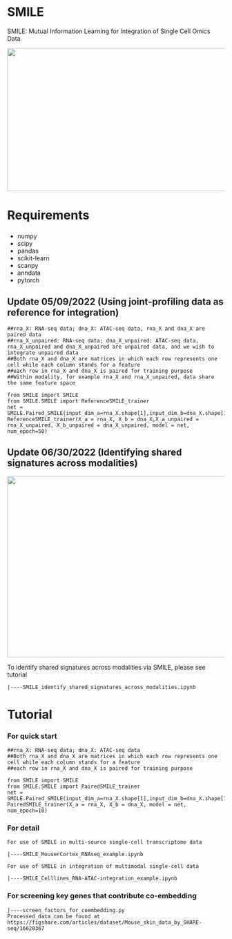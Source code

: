 # SMILE
SMILE: Mutual Information Learning for Integration of Single Cell Omics Data 

<img src="https://github.com/rpmccordlab/SMILE/blob/main/SMILE_logo.jpg" width="696" height="331">

# Requirements
###
* numpy
* scipy
* pandas
* scikit-learn
* scanpy
* anndata
* pytorch

## Update 05/09/2022 (Using joint-profiling data as reference for integration)
    ##rna_X: RNA-seq data; dna_X: ATAC-seq data, rna_X and dna_X are paired data
    ##rna_X_unpaired: RNA-seq data; dna_X_unpaired: ATAC-seq data, rna_X_unpaired and dna_X_unpaired are unpaired data, and we wish to integrate unpaired data
    ##Both rna_X and dna_X are matrices in which each row represents one cell while each column stands for a feature
    ##each row in rna_X and dna_X is paired for training purpose
    ##Within modality, for example rna_X and rna_X_unpaired, data share the same feature space
    
    from SMILE import SMILE
    from SMILE.SMILE import ReferenceSMILE_trainer
    net = SMILE.Paired_SMILE(input_dim_a=rna_X.shape[1],input_dim_b=dna_X.shape[1],clf_out=25)
    ReferenceSMILE_trainer(X_a = rna_X, X_b = dna_X,X_a_unpaired = rna_X_unpaired, X_b_unpaired = dna_X_unpaired, model = net, num_epoch=50)

## Update 06/30/2022 (Identifying shared signatures across modalities)

<img src="https://github.com/rpmccordlab/SMILE/blob/main/Tutorial/littleSMILE.jpg" width="760" height="420">

To identify shared signatures across modalities via SMILE, please see tutorial 

    |----SMILE_identify_shared_signatures_across_modalities.ipynb

# Tutorial

### For quick start
    ##rna_X: RNA-seq data; dna_X: ATAC-seq data
    ##Both rna_X and dna_X are matrices in which each row represents one cell while each column stands for a feature
    ##each row in rna_X and dna_X is paired for training purpose 
    
    from SMILE import SMILE
    from SMILE.SMILE import PairedSMILE_trainer
    net = SMILE.Paired_SMILE(input_dim_a=rna_X.shape[1],input_dim_b=dna_X.shape[1],clf_out=25)
    PairedSMILE_trainer(X_a = rna_X, X_b = dna_X, model = net, num_epoch=10)

### For detail
    For use of SMILE in multi-source single-cell transcriptome data

    |----SMILE_MouserCortex_RNAseq_example.ipynb

    For use of SMILE in integration of multimodal single-cell data

    |----SMILE_Celllines_RNA-ATAC-integration_example.ipynb
    
### For screening key genes that contribute co-embedding

    |----screen_factors_for_coembedding.py
    Processed data can be found at https://figshare.com/articles/dataset/Mouse_skin_data_by_SHARE-seq/16620367
